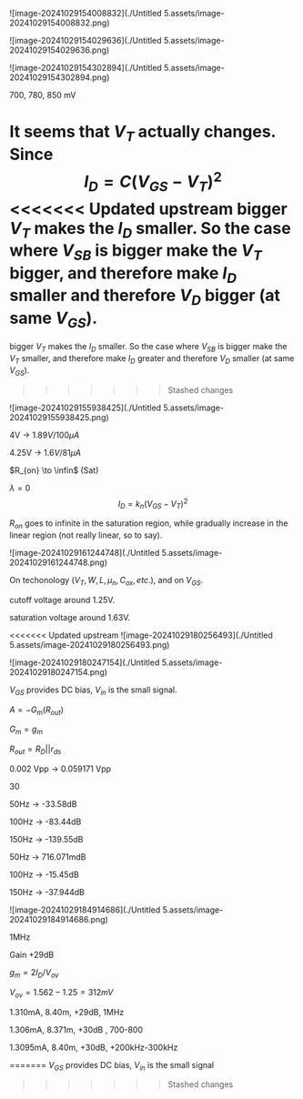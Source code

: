 ![image-20241029154008832](./Untitled 5.assets/image-20241029154008832.png)

![image-20241029154029636](./Untitled 5.assets/image-20241029154029636.png)

![image-20241029154302894](./Untitled 5.assets/image-20241029154302894.png)

700, 780, 850 mV

It seems that $V_T$ actually changes. Since 
$$
I_D = C(V_{GS} - V_T)^2
$$
<<<<<<< Updated upstream
bigger $V_T$ makes the $I_D$ smaller. So the case  where $V_{SB}$ is bigger make the $V_T$ bigger, and therefore make $I_D$ smaller and therefore $V_D$ bigger (at same $V_{GS}$).
=======
bigger $V_T$ makes the $I_D$ smaller. So the case  where $V_{SB}$ is bigger make the $V_T$ smaller, and therefore make $I_D$ greater and therefore $V_D$ smaller (at same $V_{GS}$).
>>>>>>> Stashed changes



![image-20241029155938425](./Untitled 5.assets/image-20241029155938425.png)



 4V -> $1.89V / 100\mu A$

4.25V -> $1.6V/81 \mu A$

$R_{on} \to \infin$ (Sat)

$\lambda = 0$
$$
I_D = k_n (V_{GS} - V_T)^2
$$






$R_{on}$ goes to infinite in the saturation region, while gradually increase in the linear region (not really linear, so to say).

![image-20241029161244748](./Untitled 5.assets/image-20241029161244748.png)

On techonology ($V_T, W, L, \mu_n, C_{ox}, etc.$), and on $V_{GS}$.



cutoff voltage around 1.25V. 

saturation voltage around 1.63V.



<<<<<<< Updated upstream
![image-20241029180256493](./Untitled 5.assets/image-20241029180256493.png)

![image-20241029180247154](./Untitled 5.assets/image-20241029180247154.png)

$V_{GS}$ provides DC bias, $V_{in}$ is the small signal.



$A = -G_m (R_{out})$

$G_m = g_m$

$R_{out} = R_D || r_{ds}$



0.002 Vpp -> 0.059171 Vpp

30



50Hz -> -33.58dB

100Hz -> -83.44dB

150Hz -> -139.55dB 



50Hz -> 716.071mdB

100Hz -> -15.45dB

150Hz -> -37.944dB





![image-20241029184914686](./Untitled 5.assets/image-20241029184914686.png)



1MHz

Gain +29dB



$g_m = 2I_D/V_{ov}$



$V_{ov} = 1.562 - 1.25 = 312mV$

1.310mA, 8.40m, +29dB, 1MHz

1.306mA, 8.371m, +30dB , 700-800

1.3095mA,  8.40m, +30dB, +200kHz-300kHz

=======
$V_{GS}$ provides DC bias, $V_{in}$ is the small signal
>>>>>>> Stashed changes
